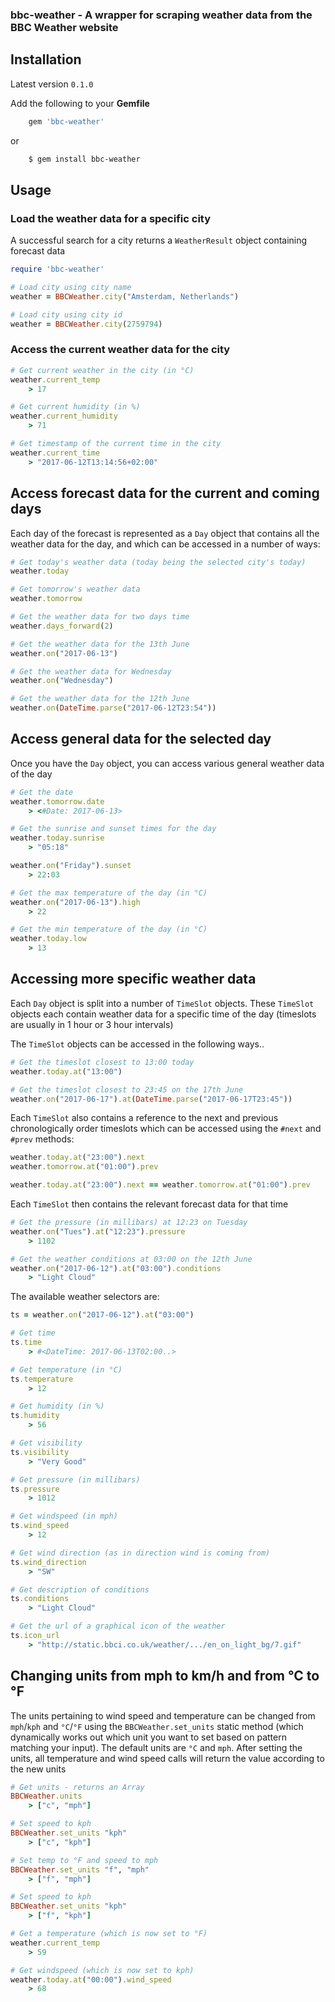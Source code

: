 ### bbc-weather - A wrapper for scraping weather data from the BBC Weather website

## Installation

Latest version `0.1.0`

Add the following to your **Gemfile**
```bash
    gem 'bbc-weather'
```
  or
```bash
    $ gem install bbc-weather
```

## Usage


### Load the weather data for a specific city
A successful search for a city returns a `WeatherResult` object containing forecast data

```ruby
require 'bbc-weather'

# Load city using city name
weather = BBCWeather.city("Amsterdam, Netherlands")

# Load city using city id
weather = BBCWeather.city(2759794)
```

### Access the current weather data for the city

```ruby
# Get current weather in the city (in °C)
weather.current_temp
    > 17

# Get current humidity (in %)
weather.current_humidity
    > 71

# Get timestamp of the current time in the city
weather.current_time
    > "2017-06-12T13:14:56+02:00"
```

## Access forecast data for the current and coming days
 Each day of the forecast is represented as a `Day` object that contains all the weather data for the day, and which can be accessed in a number of ways:

```ruby
# Get today's weather data (today being the selected city's today)
weather.today

# Get tomorrow's weather data
weather.tomorrow

# Get the weather data for two days time
weather.days_forward(2)

# Get the weather data for the 13th June
weather.on("2017-06-13")

# Get the weather data for Wednesday
weather.on("Wednesday")

# Get the weather data for the 12th June
weather.on(DateTime.parse("2017-06-12T23:54"))
```

## Access general data for the selected day
Once you have the `Day` object, you can access various general weather data of the day
```ruby
# Get the date
weather.tomorrow.date
    > <#Date: 2017-06-13>

# Get the sunrise and sunset times for the day
weather.today.sunrise
    > "05:18"

weather.on("Friday").sunset
    > 22:03

# Get the max temperature of the day (in °C)
weather.on("2017-06-13").high
    > 22

# Get the min temperature of the day (in °C)
weather.today.low
    > 13
```

## Accessing more specific weather data
Each `Day` object is split into a number of `TimeSlot` objects. These `TimeSlot` objects each contain weather data for a specific time of the day (timeslots are usually in 1 hour or 3 hour intervals)

The `TimeSlot` objects can be accessed in the following ways..

```ruby
# Get the timeslot closest to 13:00 today
weather.today.at("13:00")

# Get the timeslot closest to 23:45 on the 17th June
weather.on("2017-06-17").at(DateTime.parse("2017-06-17T23:45"))
```

Each `TimeSlot` also contains a reference to the next and previous chronologically order timeslots which can be accessed using the `#next` and `#prev` methods:

```ruby
weather.today.at("23:00").next
weather.tomorrow.at("01:00").prev

weather.today.at("23:00").next == weather.tomorrow.at("01:00").prev
```

Each `TimeSlot` then contains the relevant forecast data for that time

```ruby
# Get the pressure (in millibars) at 12:23 on Tuesday
weather.on("Tues").at("12:23").pressure
    > 1102

# Get the weather conditions at 03:00 on the 12th June
weather.on("2017-06-12").at("03:00").conditions
    > "Light Cloud"
```

The available weather selectors are:

```ruby
ts = weather.on("2017-06-12").at("03:00")

# Get time
ts.time
    > #<DateTime: 2017-06-13T02:00..>

# Get temperature (in °C)
ts.temperature
    > 12

# Get humidity (in %)
ts.humidity
    > 56

# Get visibility
ts.visibility
    > "Very Good"

# Get pressure (in millibars)
ts.pressure
    > 1012

# Get windspeed (in mph)
ts.wind_speed
    > 12

# Get wind direction (as in direction wind is coming from)
ts.wind_direction
    > "SW"

# Get description of conditions
ts.conditions
    > "Light Cloud"

# Get the url of a graphical icon of the weather
ts.icon_url
    > "http://static.bbci.co.uk/weather/.../en_on_light_bg/7.gif"
```

## Changing units from mph to km/h and from °C to °F
The units pertaining to wind speed and temperature can be changed from `mph`/`kph` and `°C`/`°F` using the `BBCWeather.set_units` static method (which dynamically works out which unit you want to set based on pattern matching your input).
The default units are `°C` and `mph`.
After setting the units, all temperature and wind speed calls will return the value according to the new units

```ruby
# Get units - returns an Array
BBCWeather.units
    > ["c", "mph"]

# Set speed to kph
BBCWeather.set_units "kph"
    > ["c", "kph"]

# Set temp to °F and speed to mph
BBCWeather.set_units "f", "mph"
    > ["f", "mph"]

# Set speed to kph
BBCWeather.set_units "kph"
    > ["f", "kph"]

# Get a temperature (which is now set to °F)
weather.current_temp
    > 59

# Get windspeed (which is now set to kph)
weather.today.at("00:00").wind_speed
    > 68
```
